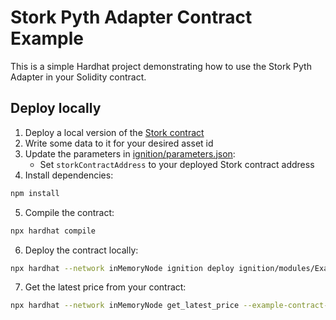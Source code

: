 # Stork Pyth Adapter Contract Example

This is a simple Hardhat project demonstrating how to use the Stork Pyth Adapter in your Solidity contract.

## Deploy locally

1. Deploy a local version of the [Stork contract](../../contracts/stork)
2. Write some data to it for your desired asset id  
3. Update the parameters in [ignition/parameters.json](ignition/parameters.json):
   - Set `storkContractAddress` to your deployed Stork contract address
4. Install dependencies:
```bash
npm install
```
5. Compile the contract:
```bash
npx hardhat compile
```
6. Deploy the contract locally:
```bash
npx hardhat --network inMemoryNode ignition deploy ignition/modules/ExampleStorkPythAdapter.ts --parameters ignition/parameters.json
```
7. Get the latest price from your contract:
```bash
npx hardhat --network inMemoryNode get_latest_price --example-contract-address YOUR_DEPLOYED_CONTRACT_ADDRESS --price-id YOUR_ENCODED_ASSET_ID
```

